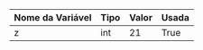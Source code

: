 | Nome da Variável | Tipo | Valor | Usada |
|------------------|------|-------|-------|
|z|int|21|True|
